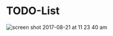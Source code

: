 # TODO-List

![screen shot 2017-08-21 at 11 23 40 am](https://user-images.githubusercontent.com/2171537/29532833-f215098a-8663-11e7-8e96-510665dd50b9.png)
